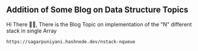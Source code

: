 ## Addition of Some Blog on Data Structure Topics 

Hi There 👋🏻, There is the Blog Topic on implementation of the 
"N" different stack in single Array

`https://sagarpuniyani.hashnode.dev/nstack-nqueue`
